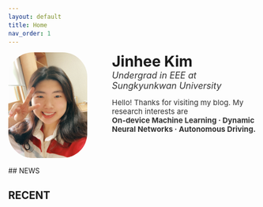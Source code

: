 ```yaml
---
layout: default
title: Home
nav_order: 1
---
```


<!-- Font Awesome CSS -->
<link rel="stylesheet" href="https://cdnjs.cloudflare.com/ajax/libs/font-awesome/6.5.1/css/all.min.css">

<style>

html,body; {
  background: #212121;
  height: 100%;
}

.container {
  display: flex;
  align-items: flex-start;
}

.portrait {
  width: 160px; /* Adjust size as needed */
  margin-right: 50px; /* Adjust spacing */
  border-radius: 50px;
}

.social-icons {
  display: space-between;
  flex-direction: row;
  margin-top: 10px; 
}

.social-icons a {
  font-size: 24px; /* Adjust size as needed */
  margin-bottom: 10px; /* Adjust spacing */
  margin-right:20px;
  margin-left:5px;
  color: #333; /* Adjust color as needed */
}
  
</style>

<div class="container">
  <img src="/img/IMG_1367_Original.jpg" class="portrait">
  <!-- <i class="fas fa-image-portrait portrait" style="color: #333"></i> -->
  <div>
    <span style="font-size: 30px; font-weight: bold;">Jinhee Kim</span><br>
    <span style="font-size: 18px; font-style: italic; color: #333">Undergrad in EEE at Sungkyunkwan University</span><br>
    <span style="font-size: 15px; color: #333;"><p style="line-height: 1.2">Hello! Thanks for visiting my blog. My research interests are <br> <span style="font-weight:bold;">On-device Machine Learning · Dynamic Neural Networks · Autonomous Driving.</span></p></span>
    <div class="social-icons">
      <a href="cv"><i class="fa-solid fa-file"></i></a>
      <a href="mailto:a2jinhee@gmail.com"><i class="fas fa-envelope"></i></a>
      <a href="https://github.com/a2jinhee?tab=repositories"><i class="fab fa-github"></i></a>
      <a href="https://www.linkedin.com/in/jinhee-kim-63747727b"><i class="fab fa-linkedin"></i></a>
    </div>
  </div>
</div>

<br>
## NEWS 


## RECENT

<!-- <br>
<div class="container">
  <div class="text">
  <script src="/assets/js/typing-effect.js"></script>
  </div>
</div> -->

<!-- <br>

{: .warning }
> This site is undergoing construction, so some information may be incorrect.  
> For any questions, please contact me through [email](mailto:a2jinhee@gmail.com)! -->
